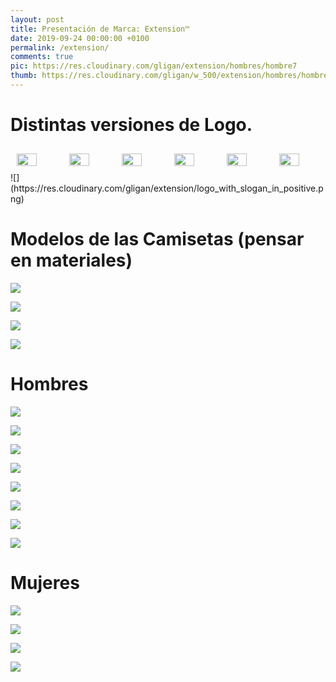 ```yaml
---
layout: post
title: Presentación de Marca: Extension™
date: 2019-09-24 00:00:00 +0100
permalink: /extension/
comments: true
pic: https://res.cloudinary.com/gligan/extension/hombres/hombre7
thumb: https://res.cloudinary.com/gligan/w_500/extension/hombres/hombre7
---
```


# Distintas versiones de Logo.

<style>
.logos {
  display:flex;
}
.logos img {
flex:1;
padding:10px;
width: 50%;  
}
</style>
<div class="logos">
<img src="https://res.cloudinary.com/gligan/extension/logo_4x3_positivo.png" />
<img src="https://res.cloudinary.com/gligan/extension/logo_4x3_negativo.png" />
<img src="https://res.cloudinary.com/gligan/extension/logo_square.png" />
<img src="https://res.cloudinary.com/gligan/extension/logo_rectangle.png" />
<img src="https://res.cloudinary.com/gligan/extension/logo_vertical_3e.png" />
<img src="https://res.cloudinary.com/gligan/extension/logo_with_blue_img.png" />
</div>
![](https://res.cloudinary.com/gligan/extension/logo_with_slogan_in_positive.png)


# Modelos de las Camisetas (pensar en materiales)

![](https://res.cloudinary.com/gligan/extension/camisetas/camiseta1)

![](https://res.cloudinary.com/gligan/extension/camisetas/camiseta2)

![](https://res.cloudinary.com/gligan/extension/camisetas/camiseta3)

![](https://res.cloudinary.com/gligan/extension/camisetas/camiseta4)

# Hombres

![](https://res.cloudinary.com/gligan/extension/hombres/hombre1)

![](https://res.cloudinary.com/gligan/extension/hombres/hombre2)

![](https://res.cloudinary.com/gligan/extension/hombres/hombre3)

![](https://res.cloudinary.com/gligan/extension/hombres/hombre4)

![](https://res.cloudinary.com/gligan/extension/hombres/hombre5)

![](https://res.cloudinary.com/gligan/extension/hombres/hombre6)

![](https://res.cloudinary.com/gligan/extension/hombres/hombre7)

![](https://res.cloudinary.com/gligan/extension/hombres/hombre8)

# Mujeres

![](https://res.cloudinary.com/gligan/extension/mujeres/mujer1)

![](https://res.cloudinary.com/gligan/extension/mujeres/mujer2)

![](https://res.cloudinary.com/gligan/extension/mujeres/mujer3)

![](https://res.cloudinary.com/gligan/extension/mujeres/mujer4)
